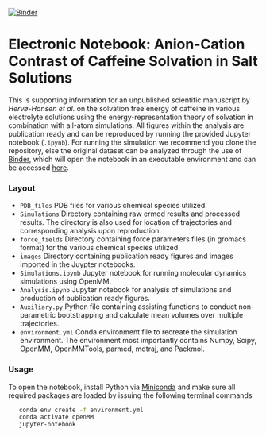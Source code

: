 [![Binder](https://mybinder.org/badge_logo.svg)](https://mybinder.org/v2/gh/SHervoe-Hansen/Caffeine_solubility/Japan?filepath=Caffeine_solubility.ipynb)
# Electronic Notebook: Anion-Cation Contrast of Caffeine Solvation in Salt Solutions

This is supporting information for an unpublished scientific manuscript by _Hervø-Hansen et al._ on the solvation free energy of caffeine in various electrolyte solutions using the energy-representation theory of solvation in combination with all-atom simulations. All figures within the analysis are publication ready and can be reproduced by running the provided Jupyter notebook (`.ipynb`). For running the simulation we recommend you clone the repository, else the original dataset can be analyzed through the use of [Binder](https://mybinder.org), which will open the notebook in an executable environment and can be accessed [here](https://mybinder.org/v2/gh/SHervoe-Hansen/Caffeine_solubility/Japan?filepath=Caffeine_solubility.ipynb).

### Layout
- `PDB_files` PDB files for various chemical species utilized.
- `Simulations` Directory containing raw ermod results and processed results. The directory is also used for location of trajectories and corresponding analysis upon reproduction.
- `force_fields` Directory containing force parameters files (in gromacs format) for the various chemical species utilized.
- `images` Directory containing publication ready figures and images imported in the Juypter notebooks.
- `Simulations.ipynb` Jupyter notebook for running molecular dynamics simulations using OpenMM.
- `Analysis.ipynb` Jupyter notebook for analysis of simulations and production of publication ready figures.
- `Auxiliary.py` Python file containing assisting functions to conduct non-parametric bootstrapping and calculate mean volumes over multiple trajectories.
- `environment.yml` Conda environment file to recreate the simulation environment. The environment most importantly contains Numpy, Scipy, OpenMM, OpenMMTools, parmed, mdtraj, and Packmol.

### Usage
To open the notebook, install Python via [Miniconda](https://conda.io/miniconda.html) and make sure all required packages are loaded by issuing the following terminal commands
```bash
   conda env create -f environment.yml
   conda activate openMM
   jupyter-notebook
```
